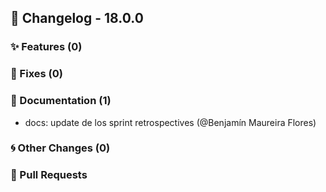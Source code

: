 ## 🚀 Changelog - 18.0.0

### ✨ Features (0)

### 🐛 Fixes (0)

### 📖 Documentation (1)
- docs: update de los sprint retrospectives (@Benjamín Maureira Flores)
### 🌀 Other Changes (0)

### 🔗 Pull Requests
